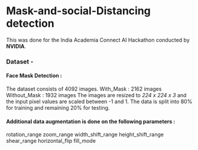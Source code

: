 # Mask-and-social-Distancing detection

This was done for the India Academia Connect AI Hackathon conducted by **NVIDIA**. 

### Dataset - 

#### Face Mask Detection :
The dataset consists of 4092 images.
With_Mask : 2162 images
Without_Mask : 1932 images
The images are resized to *224 x 224 x 3* and the input pixel values are scaled between -1 and 1.
The data is split into 80% for training and remaining 20% for testing.

#### Additional data augmentation is done on the following parameters :
  rotation_range
  zoom_range
  width_shift_range
  height_shift_range
  shear_range
  horizontal_flip
  fill_mode
  
  




